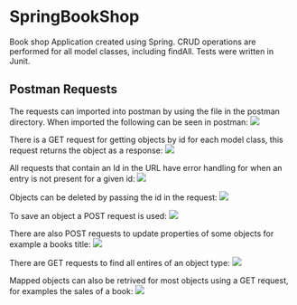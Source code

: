 # SpringBookShop
Book shop Application created using Spring.
CRUD operations are performed for all model classes, including findAll. 
Tests were written in Junit. 

## Postman Requests

The requests can imported into postman by using the file in the postman directory.
When imported the following can be seen in postman:
![](https://github.com/RavinderSian/SpringBookShop/blob/master/bookshop-spring-1/screenshots/BookShop%20Requests.JPG)

There is a GET request for getting objects by id for each model class, this request returns the object as a response:
![](https://github.com/RavinderSian/SpringBookShop/blob/master/bookshop-spring-1/screenshots/Get%20By%20Id.JPG)

All requests that contain an Id in the URL have error handling for when an entry is not present for a given id:
![](https://github.com/RavinderSian/SpringBookShop/blob/master/bookshop-spring-1/screenshots/Id%20Not%20Found.JPG)

Objects can be deleted by passing the id in the request:
![](https://github.com/RavinderSian/SpringBookShop/blob/master/bookshop-spring-1/screenshots/Deleted.JPG)

To save an object a POST request is used:
![](https://github.com/RavinderSian/SpringBookShop/blob/master/bookshop-spring-1/screenshots/Add%20Book.JPG)

There are also POST requests to update properties of some objects for example a books title:
![](https://github.com/RavinderSian/SpringBookShop/blob/master/bookshop-spring-1/screenshots/Update%20Book%20title.JPG)

There are GET requests to find all entires of an object type:
![](https://github.com/RavinderSian/SpringBookShop/blob/master/bookshop-spring-1/screenshots/Get%20All%20Books.JPG)

Mapped objects can also be retrived for most objects using a GET request, for examples the sales of a book:
![](https://github.com/RavinderSian/SpringBookShop/blob/master/bookshop-spring-1/screenshots/Get%20Sales.JPG)
